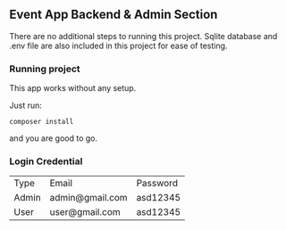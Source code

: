 ## Event App Backend & Admin Section

There are no additional steps to running this project. Sqlite database and .env file are also included in this project for ease of testing.

### Running project

This app works without any setup.

Just run:

`composer install`

and you are good to go.

### Login Credential

<table><tbody><tr><td>Type</td><td>Email</td><td>Password</td></tr><tr><td>Admin</td><td>admin@gmail.com</td><td>asd12345</td></tr><tr><td>User</td><td>user@gmail.com</td><td>asd12345</td></tr></tbody></table>
